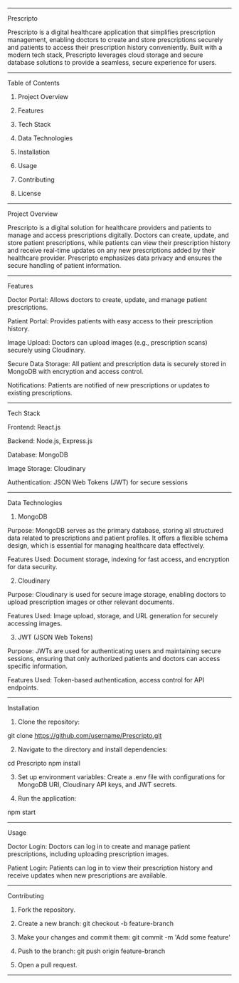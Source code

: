 
---

Prescripto

Prescripto is a digital healthcare application that simplifies prescription management, enabling doctors to create and store prescriptions securely and patients to access their prescription history conveniently. Built with a modern tech stack, Prescripto leverages cloud storage and secure database solutions to provide a seamless, secure experience for users.


---

Table of Contents

1. Project Overview


2. Features


3. Tech Stack


4. Data Technologies


5. Installation


6. Usage


7. Contributing


8. License




---

Project Overview

Prescripto is a digital solution for healthcare providers and patients to manage and access prescriptions digitally. Doctors can create, update, and store patient prescriptions, while patients can view their prescription history and receive real-time updates on any new prescriptions added by their healthcare provider. Prescripto emphasizes data privacy and ensures the secure handling of patient information.


---

Features

Doctor Portal: Allows doctors to create, update, and manage patient prescriptions.

Patient Portal: Provides patients with easy access to their prescription history.

Image Upload: Doctors can upload images (e.g., prescription scans) securely using Cloudinary.

Secure Data Storage: All patient and prescription data is securely stored in MongoDB with encryption and access control.

Notifications: Patients are notified of new prescriptions or updates to existing prescriptions.



---

Tech Stack

Frontend: React.js

Backend: Node.js, Express.js

Database: MongoDB

Image Storage: Cloudinary

Authentication: JSON Web Tokens (JWT) for secure sessions



---

Data Technologies

1. MongoDB

Purpose: MongoDB serves as the primary database, storing all structured data related to prescriptions and patient profiles. It offers a flexible schema design, which is essential for managing healthcare data effectively.

Features Used: Document storage, indexing for fast access, and encryption for data security.


2. Cloudinary

Purpose: Cloudinary is used for secure image storage, enabling doctors to upload prescription images or other relevant documents.

Features Used: Image upload, storage, and URL generation for securely accessing images.


3. JWT (JSON Web Tokens)

Purpose: JWTs are used for authenticating users and maintaining secure sessions, ensuring that only authorized patients and doctors can access specific information.

Features Used: Token-based authentication, access control for API endpoints.



---

Installation

1. Clone the repository:

git clone https://github.com/username/Prescripto.git


2. Navigate to the directory and install dependencies:

cd Prescripto
npm install


3. Set up environment variables: Create a .env file with configurations for MongoDB URI, Cloudinary API keys, and JWT secrets.


4. Run the application:

npm start




---

Usage

Doctor Login: Doctors can log in to create and manage patient prescriptions, including uploading prescription images.

Patient Login: Patients can log in to view their prescription history and receive updates when new prescriptions are available.



---

Contributing

1. Fork the repository.


2. Create a new branch: git checkout -b feature-branch


3. Make your changes and commit them: git commit -m 'Add some feature'


4. Push to the branch: git push origin feature-branch


5. Open a pull request.


---
